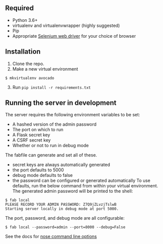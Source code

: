 ## Required
- Python 3.6+
- virtualenv and virtualenvwrapper (highly suggested)
- Pip
- Appropriate [Selenium web driver](https://selenium-python.readthedocs.io/installation.html#drivers) for your choice of browser

## Installation
1. Clone the repo.
2. Make a new virtual environment
```
$ mkvirtualenv avocado
```
3. Run `pip install -r requirements.txt`

## Running the server in development
The server requires the following environment variables to be set:
- A hashed version of the admin password
- The port on which to run
- A Flask secret key
- A CSRF secret key
- Whether or not to run in debug mode

The fabfile can generate and set all of these.
- secret keys are always automatically generated
- the port defaults to 5000
- debug mode defaults to false
- the password can be configured or generated automatically
To use defaults, run the below command from within your virtual environment. The generated admin password will be printed to the shell:
```
$ fab local
PLEASE RECORD YOUR ADMIN PASSWORD: Z7Q9jZLvzjTslwB
Starting server locally in debug mode at port 5000.
```
The port, password, and debug mode are all configurable:
```
$ fab local --password=admin --port=8000 --debug=False
```

See the docs for [nose command line options](https://nose.readthedocs.io/en/latest/man.html)
